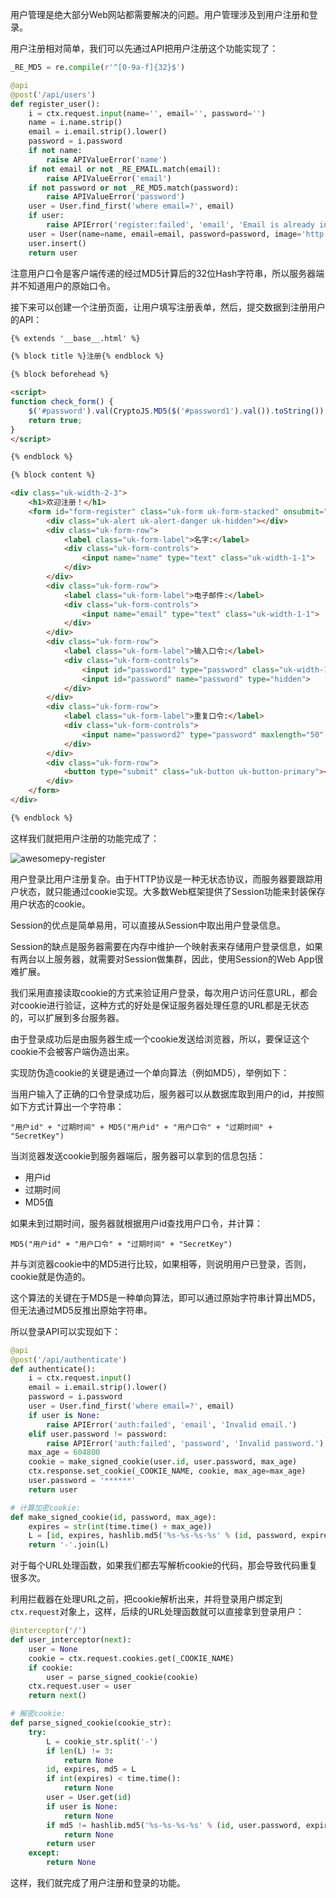 用户管理是绝大部分Web网站都需要解决的问题。用户管理涉及到用户注册和登录。

用户注册相对简单，我们可以先通过API把用户注册这个功能实现了：

```python
_RE_MD5 = re.compile(r'^[0-9a-f]{32}$')

@api
@post('/api/users')
def register_user():
    i = ctx.request.input(name='', email='', password='')
    name = i.name.strip()
    email = i.email.strip().lower()
    password = i.password
    if not name:
        raise APIValueError('name')
    if not email or not _RE_EMAIL.match(email):
        raise APIValueError('email')
    if not password or not _RE_MD5.match(password):
        raise APIValueError('password')
    user = User.find_first('where email=?', email)
    if user:
        raise APIError('register:failed', 'email', 'Email is already in use.')
    user = User(name=name, email=email, password=password, image='http://www.gravatar.com/avatar/%s?d=mm&s=120' % hashlib.md5(email).hexdigest())
    user.insert()
    return user

```

注意用户口令是客户端传递的经过MD5计算后的32位Hash字符串，所以服务器端并不知道用户的原始口令。

接下来可以创建一个注册页面，让用户填写注册表单，然后，提交数据到注册用户的API：

```html
{% extends '__base__.html' %}

{% block title %}注册{% endblock %}

{% block beforehead %}

<script>
function check_form() {
    $('#password').val(CryptoJS.MD5($('#password1').val()).toString());
    return true;
}
</script>

{% endblock %}

{% block content %}

<div class="uk-width-2-3">
    <h1>欢迎注册！</h1>
    <form id="form-register" class="uk-form uk-form-stacked" onsubmit="return check_form()">
        <div class="uk-alert uk-alert-danger uk-hidden"></div>
        <div class="uk-form-row">
            <label class="uk-form-label">名字:</label>
            <div class="uk-form-controls">
                <input name="name" type="text" class="uk-width-1-1">
            </div>
        </div>
        <div class="uk-form-row">
            <label class="uk-form-label">电子邮件:</label>
            <div class="uk-form-controls">
                <input name="email" type="text" class="uk-width-1-1">
            </div>
        </div>
        <div class="uk-form-row">
            <label class="uk-form-label">输入口令:</label>
            <div class="uk-form-controls">
                <input id="password1" type="password" class="uk-width-1-1">
                <input id="password" name="password" type="hidden">
            </div>
        </div>
        <div class="uk-form-row">
            <label class="uk-form-label">重复口令:</label>
            <div class="uk-form-controls">
                <input name="password2" type="password" maxlength="50" placeholder="重复口令" class="uk-width-1-1">
            </div>
        </div>
        <div class="uk-form-row">
            <button type="submit" class="uk-button uk-button-primary"><i class="uk-icon-user"></i> 注册</button>
        </div>
    </form>
</div>

{% endblock %}

```

这样我们就把用户注册的功能完成了：

![awesomepy-register](http://www.liaoxuefeng.com/files/attachments/001402407467106118e43dca92a4ba58de97789244b0c77000/)

用户登录比用户注册复杂。由于HTTP协议是一种无状态协议，而服务器要跟踪用户状态，就只能通过cookie实现。大多数Web框架提供了Session功能来封装保存用户状态的cookie。

Session的优点是简单易用，可以直接从Session中取出用户登录信息。

Session的缺点是服务器需要在内存中维护一个映射表来存储用户登录信息，如果有两台以上服务器，就需要对Session做集群，因此，使用Session的Web App很难扩展。

我们采用直接读取cookie的方式来验证用户登录，每次用户访问任意URL，都会对cookie进行验证，这种方式的好处是保证服务器处理任意的URL都是无状态的，可以扩展到多台服务器。

由于登录成功后是由服务器生成一个cookie发送给浏览器，所以，要保证这个cookie不会被客户端伪造出来。

实现防伪造cookie的关键是通过一个单向算法（例如MD5），举例如下：

当用户输入了正确的口令登录成功后，服务器可以从数据库取到用户的id，并按照如下方式计算出一个字符串：

```
"用户id" + "过期时间" + MD5("用户id" + "用户口令" + "过期时间" + "SecretKey")

```

当浏览器发送cookie到服务器端后，服务器可以拿到的信息包括：

- 用户id
- 过期时间
- MD5值

如果未到过期时间，服务器就根据用户id查找用户口令，并计算：

```
MD5("用户id" + "用户口令" + "过期时间" + "SecretKey")

```

并与浏览器cookie中的MD5进行比较，如果相等，则说明用户已登录，否则，cookie就是伪造的。

这个算法的关键在于MD5是一种单向算法，即可以通过原始字符串计算出MD5，但无法通过MD5反推出原始字符串。

所以登录API可以实现如下：

```python
@api
@post('/api/authenticate')
def authenticate():
    i = ctx.request.input()
    email = i.email.strip().lower()
    password = i.password
    user = User.find_first('where email=?', email)
    if user is None:
        raise APIError('auth:failed', 'email', 'Invalid email.')
    elif user.password != password:
        raise APIError('auth:failed', 'password', 'Invalid password.')
    max_age = 604800
    cookie = make_signed_cookie(user.id, user.password, max_age)
    ctx.response.set_cookie(_COOKIE_NAME, cookie, max_age=max_age)
    user.password = '******'
    return user

# 计算加密cookie:
def make_signed_cookie(id, password, max_age):
    expires = str(int(time.time() + max_age))
    L = [id, expires, hashlib.md5('%s-%s-%s-%s' % (id, password, expires, _COOKIE_KEY)).hexdigest()]
    return '-'.join(L)

```

对于每个URL处理函数，如果我们都去写解析cookie的代码，那会导致代码重复很多次。

利用拦截器在处理URL之前，把cookie解析出来，并将登录用户绑定到`ctx.request`对象上，这样，后续的URL处理函数就可以直接拿到登录用户：

```python
@interceptor('/')
def user_interceptor(next):
    user = None
    cookie = ctx.request.cookies.get(_COOKIE_NAME)
    if cookie:
        user = parse_signed_cookie(cookie)
    ctx.request.user = user
    return next()

# 解密cookie:
def parse_signed_cookie(cookie_str):
    try:
        L = cookie_str.split('-')
        if len(L) != 3:
            return None
        id, expires, md5 = L
        if int(expires) < time.time():
            return None
        user = User.get(id)
        if user is None:
            return None
        if md5 != hashlib.md5('%s-%s-%s-%s' % (id, user.password, expires, _COOKIE_KEY)).hexdigest():
            return None
        return user
    except:
        return None

```

这样，我们就完成了用户注册和登录的功能。
